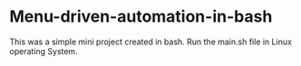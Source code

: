 # Menu-driven-automation-in-bash
This was a simple mini project created in bash.
Run the main.sh file in Linux operating System.
